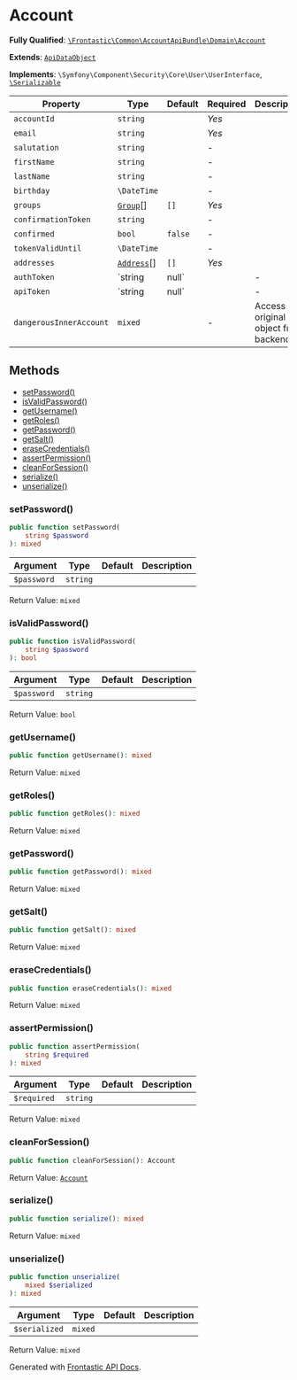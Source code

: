 #  Account

**Fully Qualified**: [`\Frontastic\Common\AccountApiBundle\Domain\Account`](../../../../src/php/AccountApiBundle/Domain/Account.php)

**Extends**: [`ApiDataObject`](../../CoreBundle/Domain/ApiDataObject.md)

**Implements**: `\Symfony\Component\Security\Core\User\UserInterface`, [`\Serializable`](https://www.php.net/manual/de/class.serializable.php)

Property|Type|Default|Required|Description
--------|----|-------|--------|-----------
`accountId` | `string` |  | *Yes* | 
`email` | `string` |  | *Yes* | 
`salutation` | `string` |  | - | 
`firstName` | `string` |  | - | 
`lastName` | `string` |  | - | 
`birthday` | `\DateTime` |  | - | 
`groups` | [`Group`](Group.md)[] | `[]` | *Yes* | 
`confirmationToken` | `string` |  | - | 
`confirmed` | `bool` | `false` | - | 
`tokenValidUntil` | `\DateTime` |  | - | 
`addresses` | [`Address`](Address.md)[] | `[]` | *Yes* | 
`authToken` | `string|null` |  | - | 
`apiToken` | `string|null` |  | - | 
`dangerousInnerAccount` | `mixed` |  | - | Access original object from backend

## Methods

* [setPassword()](#setpassword)
* [isValidPassword()](#isvalidpassword)
* [getUsername()](#getusername)
* [getRoles()](#getroles)
* [getPassword()](#getpassword)
* [getSalt()](#getsalt)
* [eraseCredentials()](#erasecredentials)
* [assertPermission()](#assertpermission)
* [cleanForSession()](#cleanforsession)
* [serialize()](#serialize)
* [unserialize()](#unserialize)

### setPassword()

```php
public function setPassword(
    string $password
): mixed
```

Argument|Type|Default|Description
--------|----|-------|-----------
`$password`|`string`||

Return Value: `mixed`

### isValidPassword()

```php
public function isValidPassword(
    string $password
): bool
```

Argument|Type|Default|Description
--------|----|-------|-----------
`$password`|`string`||

Return Value: `bool`

### getUsername()

```php
public function getUsername(): mixed
```

Return Value: `mixed`

### getRoles()

```php
public function getRoles(): mixed
```

Return Value: `mixed`

### getPassword()

```php
public function getPassword(): mixed
```

Return Value: `mixed`

### getSalt()

```php
public function getSalt(): mixed
```

Return Value: `mixed`

### eraseCredentials()

```php
public function eraseCredentials(): mixed
```

Return Value: `mixed`

### assertPermission()

```php
public function assertPermission(
    string $required
): mixed
```

Argument|Type|Default|Description
--------|----|-------|-----------
`$required`|`string`||

Return Value: `mixed`

### cleanForSession()

```php
public function cleanForSession(): Account
```

Return Value: [`Account`](Account.md)

### serialize()

```php
public function serialize(): mixed
```

Return Value: `mixed`

### unserialize()

```php
public function unserialize(
    mixed $serialized
): mixed
```

Argument|Type|Default|Description
--------|----|-------|-----------
`$serialized`|`mixed`||

Return Value: `mixed`

Generated with [Frontastic API Docs](https://github.com/FrontasticGmbH/apidocs).
